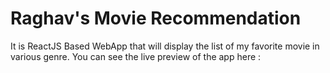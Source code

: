# Raghav's Movie Recommendation

It is ReactJS Based WebApp that will display the list of my favorite movie in various genre.
You can see the live preview of the app here :

